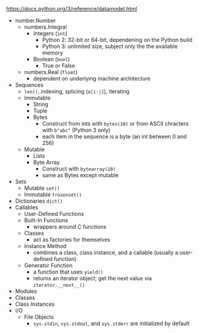 https://docs.python.org/3/reference/datamodel.html

* number.Number
    * numbers.Integral
        * Integers (`int`)
            * Python 2: 32-bit or 64-bit, dependening on the Python build
            * Python 3: unlimited size, subject only the the available memory
        * Boolean (`bool`)
            * True or False
    * numbers.Real (`float`)
        * dependent on underlying machine architecture
* Sequences
    * `len()`, indexing, splicing (`a[i:j]`), iterating
    * Immutable
        * String
        * Tuple
        * Bytes
            * Construct from ints with `bytes(10)` or from ASCII chracters with `b"abc"` (Python 3 only)
            * each item in the sequence is a byte (an int between 0 and 256)
    * Mutable
        * Lists
        * Byte Array
            * Construct with `bytearray(10)`
            * same as Bytes except mutable
* Sets
    * Mutable `set()`
    * Immutable `frozenset()`
* Dictionaries `dict()`
* Callables
    * User-Defined Functions
    * Built-In Functions
        * wrappers around C functions
    * Classes
        * act as factories for themselves
    * Instance Method
        * combines a class, class instance, and a callable (usually a user-defined function)
    * Generator Function
        * a function that uses `yield()`
        * returns an iterator object; get the next value via `iterator.__next__()`
* Modules
* Classes
* Class Instances
* I/O
    * File Objects
        * `sys.stdin`, `sys.stdout`, and `sys.stderr` are initialized by default
